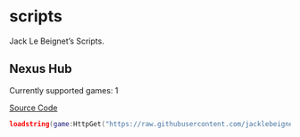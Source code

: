 # scripts
Jack Le Beignet’s Scripts.

## Nexus Hub

Currently supported games: 1

[Source Code](https://github.com/jacklebeignet/scripts/tree/main/NexusHub)

```lua
loadstring(game:HttpGet("https://raw.githubusercontent.com/jacklebeignet/scripts/refs/heads/main/NexusHub/Loader"))()
```